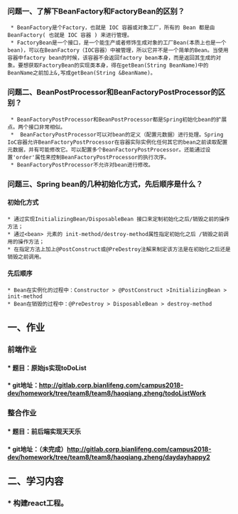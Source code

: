 ### 问题一、了解下BeanFactory和FactoryBean的区别？
     * BeanFactory是个Factory，也就是 IOC 容器或对象工厂，所有的 Bean 都是由 BeanFactory( 也就是 IOC 容器 ) 来进行管理。 
     * FactoryBean是一个接口，是一个能生产或者修饰生成对象的工厂Bean(本质上也是一个bean)，可以在BeanFactory（IOC容器）中被管理，所以它并不是一个简单的Bean。当使用容器中factory bean的时候，该容器不会返回factory bean本身，而是返回其生成的对象。要想获取FactoryBean的实现类本身，得在getBean(String BeanName)中的BeanName之前加上&,写成getBean(String &BeanName)。

### 问题二、BeanPostProcessor和BeanFactoryPostProcessor的区别？
     * BeanFactoryPostProcessor和BeanPostProcessor都是Spring初始化bean的扩展点。两个接口非常相似。
     *  BeanFactoryPostProcessor可以对bean的定义（配置元数据）进行处理。Spring IoC容器允许BeanFactoryPostProcessor在容器实际实例化任何其它的bean之前读取配置元数据，并有可能修改它。可以配置多个BeanFactoryPostProcessor。还能通过设置'order'属性来控制BeanFactoryPostProcessor的执行次序。
     * BeanFactoryPostProcessor不允许对bean进行修改。

### 问题三、Spring bean的几种初始化方式，先后顺序是什么？
#### 初始化方式
    * 通过实现InitializingBean/DisposableBean 接口来定制初始化之后/销毁之前的操作方法；
    * 通过<bean> 元素的 init-method/destroy-method属性指定初始化之后 /销毁之前调用的操作方法；
    * 在指定方法上加上@PostConstruct或@PreDestroy注解来制定该方法是在初始化之后还是销毁之前调用。
#### 先后顺序
    * Bean在实例化的过程中：Constructor > @PostConstruct >InitializingBean > init-method
    * Bean在销毁的过程中：@PreDestroy > DisposableBean > destroy-method
    

## 一、作业
  ### 前端作业
  #### * 题目：原始js实现toDoList
  #### * git地址：http://gitlab.corp.bianlifeng.com/campus2018-dev/homework/tree/team8/team8/haoqiang.zheng/todoListWork
  ### 整合作业
  #### * 题目：前后端实现天天乐
  #### * git地址：（未完成）http://gitlab.corp.bianlifeng.com/campus2018-dev/homework/tree/team8/team8/haoqiang.zheng/daydayhappy2
## 二、学习内容
  ### * 构建react工程。
